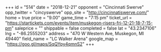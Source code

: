 +++
id = "514"
date = "2018-12-21"
opponent = "Cincinnati Swerve"
opp_twitter = "cincyswerve"
opp_site = "http://cincinnatiswerve.com/"
home = true
price = "9.00"
game_time = "7:15 pm"
ticket_url = "https://startickets.com/events/item/muskegon-risers-fri-12-21-18-7-15-pm"
saleprice = ""
shippable = false
completed = false
lat = "43.2347106"
lng = "-86.2555203"
address = "470 W Western Ave, Muskegon, MI 49440"
field_name = "LC Walker Arena"
google_map = "https://goo.gl/maps/SqQYpy4qmnS2"
+++
